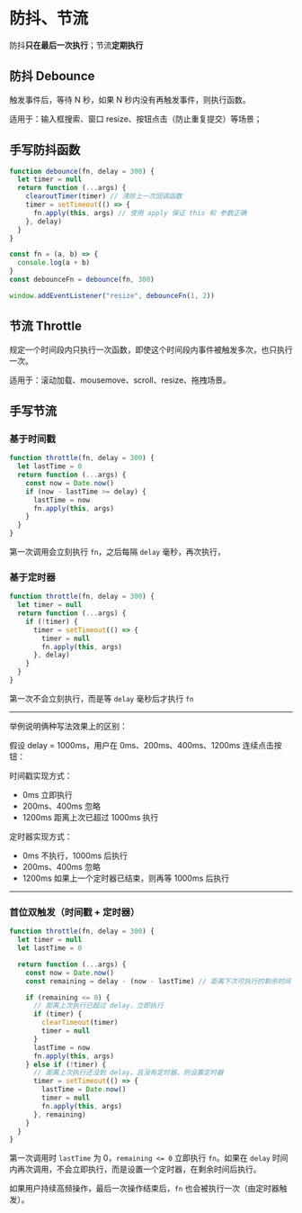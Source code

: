 # 防抖、节流

防抖**只在最后一次执行**；节流**定期执行**

## 防抖 Debounce

触发事件后，等待 N 秒，如果 N 秒内没有再触发事件，则执行函数。

适用于：输入框搜索、窗口 resize、按钮点击（防止重复提交）等场景；

## 手写防抖函数

```js
function debounce(fn, delay = 300) {
  let timer = null
  return function (...args) {
    clearoutTimer(timer) // 清除上一次回调函数
    timer = setTimeout(() => {
      fn.apply(this, args) // 使用 apply 保证 this 和 参数正确
    }, delay)
  }
}

const fn = (a, b) => {
  console.log(a + b)
}
const debounceFn = debounce(fn, 300)

window.addEventListener("resize", debounceFn(1, 2))
```

## 节流 Throttle

规定一个时间段内只执行一次函数，即使这个时间段内事件被触发多次，也只执行一次。

适用于：滚动加载、mousemove、scroll、resize、拖拽场景。

## 手写节流

### 基于时间戳

```js
function throttle(fn, delay = 300) {
  let lastTime = 0
  return function (...args) {
    const now = Date.now()
    if (now - lastTime >= delay) {
      lastTime = now
      fn.apply(this, args)
    }
  }
}
```

第一次调用会立刻执行 `fn`，之后每隔 `delay` 毫秒，再次执行，

### 基于定时器

```js
function throttle(fn, delay = 300) {
  let timer = null
  return function (...args) {
    if (!timer) {
      timer = setTimeout(() => {
        timer = null
        fn.apply(this, args)
      }, delay)
    }
  }
}
```

第一次不会立刻执行，而是等 `delay` 毫秒后才执行 `fn`

---

举例说明俩种写法效果上的区别：

假设 delay = 1000ms，用户在 0ms、200ms、400ms、1200ms 连续点击按钮：

时间戳实现方式：

- 0ms 立即执行
- 200ms、400ms 忽略
- 1200ms 距离上次已超过 1000ms 执行

定时器实现方式：

- 0ms 不执行，1000ms 后执行
- 200ms、400ms 忽略
- 1200ms 如果上一个定时器已结束，则再等 1000ms 后执行

---

### 首位双触发（时间戳 + 定时器）

```js
function throttle(fn, delay = 300) {
  let timer = null
  let lastTime = 0

  return function (...args) {
    const now = Date.now()
    const remaining = delay - (now - lastTime) // 距离下次可执行的剩余时间

    if (remaining <= 0) {
      // 距离上次执行已超过 delay，立即执行
      if (timer) {
        clearTimeout(timer)
        timer = null
      }
      lastTime = now
      fn.apply(this, args)
    } else if (!timer) {
      // 距离上次执行还没到 delay，且没有定时器，则设置定时器
      timer = setTimeout(() => {
        lastTime = Date.now()
        timer = null
        fn.apply(this, args)
      }, remaining)
    }
  }
}
```

第一次调用时 `lastTime` 为 0，`remaining <= 0` 立即执行 `fn`。如果在 `delay` 时间内再次调用，不会立即执行，而是设置一个定时器，在剩余时间后执行。

如果用户持续高频操作，最后一次操作结束后，`fn` 也会被执行一次（由定时器触发）。
